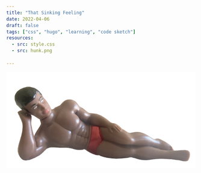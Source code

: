 ```yaml
---
title: "That Sinking Feeling"
date: 2022-04-06
draft: false
tags: ["css", "hugo", "learning", "code sketch"]
resources:
  - src: style.css
  - src: hunk.png

---
```


<div class="container">
  <img class="hunk" src="hunk.png">
  <div class="arrow-up"></div>
  <div class="arrow-up"></div>
  <div class="arrow-up"></div>
  <div class="arrow-up"></div>
  <div class="arrow-up"></div>
  <div class="arrow-up"></div>
  <div class="arrow-up"></div>
  <div class="arrow-up"></div>
  <div class="arrow-up"></div>
  <div class="arrow-up"></div>
  <div class="arrow-up"></div>
  <div class="arrow-up"></div>
  <div class="arrow-up"></div>
  <div class="arrow-up"></div>
  <div class="arrow-up"></div>
  <div class="arrow-up"></div>
  <div class="arrow-up"></div>
  <div class="arrow-up"></div>
  <div class="arrow-up"></div>
  <div class="arrow-up"></div>
  <div class="arrow-up"></div>
  <div class="arrow-up"></div>
  <div class="arrow-up"></div>
  <div class="arrow-up"></div>
  <div class="arrow-up"></div>
  <div class="arrow-up"></div>
  <div class="arrow-up"></div>
  <div class="arrow-up"></div>
  <div class="arrow-up"></div>
  <div class="arrow-up"></div>
  <div class="arrow-up"></div>
  <div class="arrow-up"></div>
  <div class="arrow-up"></div>
  <div class="arrow-up"></div>
  <div class="arrow-up"></div>
  <div class="arrow-up"></div>
  <div class="arrow-up"></div>
  <div class="arrow-up"></div>
  <div class="arrow-up"></div>
  <div class="arrow-up"></div>
  <div class="arrow-up"></div>
  <div class="arrow-up"></div>
  <div class="arrow-up"></div>
  <div class="arrow-up"></div>
  <div class="arrow-up"></div>
  <div class="arrow-up"></div>
  <div class="arrow-up"></div>
  <div class="arrow-up"></div>
  <div class="arrow-up"></div>
  <div class="arrow-up"></div>
  <div class="arrow-up"></div>
  <div class="arrow-up"></div>
  <div class="arrow-up"></div>
  <div class="arrow-up"></div>
  <div class="arrow-up"></div>
  <div class="arrow-up"></div>
  <div class="arrow-up"></div>
  <div class="arrow-up"></div>
  <div class="arrow-up"></div>
</div>
